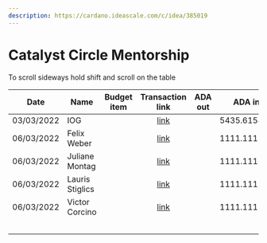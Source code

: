 ```yaml
---
description: https://cardano.ideascale.com/c/idea/385019
---
```


# Catalyst Circle Mentorship

To scroll sideways hold shift and scroll on the table

<table><thead><tr><th>Date</th><th>Name</th><th data-type="select">Budget item</th><th align="center">Transaction link</th><th align="center">ADA out</th><th align="center">ADA in</th><th align="center">Balance</th></tr></thead><tbody><tr><td>03/03/2022</td><td>IOG</td><td></td><td align="center"><a href="https://github.com/cctreasury/Treasury-system/blob/main/content/en/blog/Fund7/CC-Mentorship/Other/1646553473989-CC-Mentorship.md">link</a></td><td align="center"></td><td align="center">5435.615480</td><td align="center">5435.615480</td></tr><tr><td>06/03/2022</td><td>Felix Weber</td><td></td><td align="center"><a href="https://github.com/cctreasury/Treasury-system/blob/main/content/en/blog/Fund7/CC-Mentorship/CCv1-Mentorship/1646550611048-Felix-Weber.md">link</a></td><td align="center"></td><td align="center">1111.111100</td><td align="center">4324.50438</td></tr><tr><td>06/03/2022</td><td>Juliane Montag</td><td></td><td align="center"><a href="https://github.com/cctreasury/Treasury-system/blob/main/content/en/blog/Fund7/CC-Mentorship/CCv1-Mentorship/1646551047790-Juliane-Montag.md">link</a></td><td align="center"></td><td align="center">1111.111100</td><td align="center">3213.39328</td></tr><tr><td>06/03/2022</td><td>Lauris Stiglics</td><td></td><td align="center"><a href="https://github.com/cctreasury/Treasury-system/blob/main/content/en/blog/Fund7/CC-Mentorship/CCv1-Mentorship/1646550848672-Lauris-Stiglics.md">link</a></td><td align="center"></td><td align="center">1111.111100</td><td align="center"></td></tr><tr><td>06/03/2022</td><td>Victor Corcino</td><td></td><td align="center"><a href="https://github.com/cctreasury/Treasury-system/blob/main/content/en/blog/Fund7/CC-Mentorship/CCv1-Mentorship/1646551275378-Victor-Corcino.md">link</a></td><td align="center"></td><td align="center">1111.111100</td><td align="center"></td></tr><tr><td></td><td></td><td></td><td align="center"></td><td align="center"></td><td align="center"></td><td align="center"></td></tr><tr><td></td><td></td><td></td><td align="center"></td><td align="center"></td><td align="center"></td><td align="center"></td></tr><tr><td></td><td></td><td></td><td align="center"></td><td align="center"></td><td align="center"></td><td align="center"></td></tr><tr><td></td><td></td><td></td><td align="center"></td><td align="center"></td><td align="center"></td><td align="center"></td></tr><tr><td></td><td></td><td></td><td align="center"></td><td align="center"></td><td align="center"></td><td align="center"></td></tr></tbody></table>
